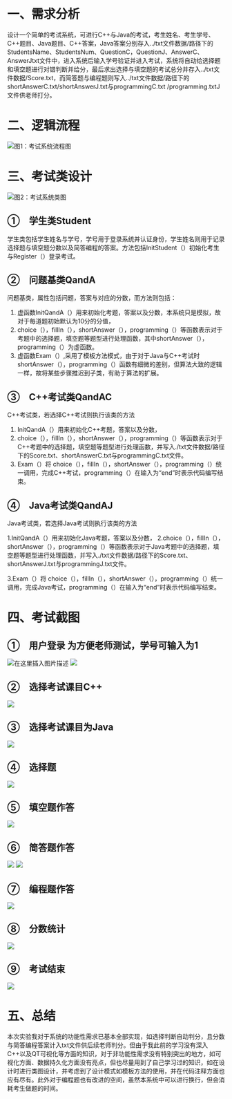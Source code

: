 

# 一、需求分析

​	设计一个简单的考试系统，可进行C++与Java的考试，考生姓名、考生学号、C++题目、Java题目、C++答案，Java答案分别存入../txt文件数据/路径下的StudentsName、StudentsNum、QuestionC，QuestionJ、AnswerC、AnswerJtxt文件中，进入系统后输入学号验证并进入考试，系统将自动给选择题和填空题进行对错判断并给分，最后求出选择与填空题的考试总分并存入../txt文件数据/Score.txt，而简答题与编程题则写入../txt文件数据/路径下的shortAnswerC.txt/shortAnswerJ.txt与programmingC.txt /programming.txtJ文件供老师打分。

 

# 二、逻辑流程

![图1：考试系统流程图](https://img-blog.csdnimg.cn/33defa162692417c990aa934fb357249.png)

# 三、考试类设计

![图2：考试系统类图](https://img-blog.csdnimg.cn/eb459f8a9cec4d7cb8df686c762d8c6c.png)



## ①　学生类Student

学生类包括学生姓名与学号，学号用于登录系统并认证身份，学生姓名则用于记录选择题与填空题分数以及简答编程的答案。方法包括InitStudent（）初始化考生与Register（）登录考试。

## ②　问题基类QandA

问题基类，属性包括问题，答案与对应的分数，而方法则包括：

1. 虚函数InitQandA（）用来初始化考题，答案以及分数，本系统只是模拟，故对于每道题初始默认为10分的分值，	
2. choice（），fillIn（），shortAnswer（），programming（）等函数表示对于考题中的选择题，填空题等题型进行处理函数，其中shortAnswer（），programming（）为虚函数。
3. 虚函数Exam（）,采用了模板方法模式，由于对于Java与C++考试时shortAnswer（），programming（）函数有细微的差别，但算法大致的逻辑一样，故将某些步骤推迟到子类，有助于算法的扩展。 

## ③　C++考试类QandAC

C++考试类，若选择C++考试则执行该类的方法

1. InitQandA（）用来初始化C++考题，答案以及分数，
2. choice（），fillIn（），shortAnswer（），programming（）等函数表示对于C++考题中的选择题，填空题等题型进行处理函数，并写入./txt文件数据/路径下的Score.txt、shortAnswerC.txt与programmingC.txt文件。
3. Exam（）将 choice（），fillIn（），shortAnswer（），programming（）统一调用，完成C++考试，programming（）在输入为“end”时表示代码编写结束。

## ④　**Java考试类QandAJ**

Java考试类，若选择Java考试则执行该类的方法

1.InitQandA（）用来初始化Java考题，答案以及分数，	2.choice（），fillIn（），shortAnswer（），programming（）等函数表示对于Java考题中的选择题，填空题等题型进行处理函数，并写入./txt文件数据/路径下的Score.txt、shortAnswerJ.txt与programmingJ.txt文件。

3.Exam（）将 choice（），fillIn（），shortAnswer（），programming（）统一调用，完成Java考试，programming（）在输入为“end”时表示代码编写结束。



# 四、**考试截图**

## ①　用户登录 为方便老师测试，学号可输入为1

![在这里插入图片描述](https://img-blog.csdnimg.cn/284067909c7a43a6a5e37e602b2183c0.png)
![](https://img-blog.csdnimg.cn/e6e8b66c16c743ad8aefb82a173273a7.png)

## ②　**选择考试课目C++**

![](https://img-blog.csdnimg.cn/9908b1ca04ee4341820e9cf6bc187a8f.png)

## ③　选择考试课目为Java

![](https://img-blog.csdnimg.cn/79582b4e7e3a420f86c7fd01a524e271.png)

## ④　**选择题**

![](https://img-blog.csdnimg.cn/0a248f2ff72843b4831f5a4a3774896d.png)

## ⑤　**填空题作答**

![](https://img-blog.csdnimg.cn/c1ae5ca9b471461287e09e81a1eb97d2.png)

## ⑥　**简答题作答**

 ![](https://img-blog.csdnimg.cn/89e20af882e246fab31b75de057ecc1d.png)
![](https://img-blog.csdnimg.cn/e776ff9f1e0946aa9a1e6a39150a1a4e.png)



## ⑦　**编程题作答**

![](https://img-blog.csdnimg.cn/eb8dc3d9abe2498aacdeb17772540b83.png)

## ⑧　**分数统计**

![](https://img-blog.csdnimg.cn/d94ed6753f7544d8be3564c1ceab0f59.png)

## ⑨　**考试结束**

![](https://img-blog.csdnimg.cn/68a3926d873f4565ac3861ae3a8d5d8e.png)

 

# 五、总结

本次实验我对于系统的功能性需求已基本全部实现，如选择判断自动判分，且分数与简答编程答案计入txt文件供后续老师判分。但由于我此前的学习没有深入C++以及QT可视化等方面的知识，对于非功能性需求没有特别突出的地方，如可视化方面、数据持久化方面没有亮点，但也尽量用到了自己学习过的知识，如在设计时进行类图设计，并考虑到了设计模式如模板方法的使用，并在代码注释方面也应有尽有。此外对于编程题也有改进的空间，虽然本系统中可以进行换行，但会消耗考生做题的时间。

 

 

